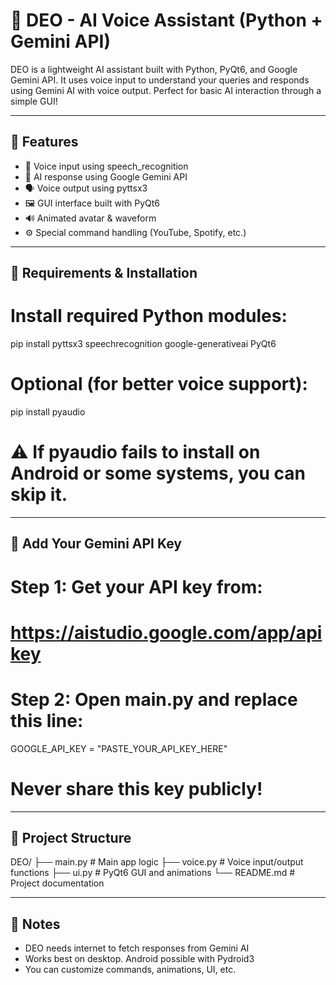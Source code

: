 # 🤖 DEO - AI Voice Assistant (Python + Gemini API)

DEO is a lightweight AI assistant built with Python, PyQt6, and Google Gemini API. It uses voice input to understand your queries and responds using Gemini AI with voice output. Perfect for basic AI interaction through a simple GUI!

------------------------------------------
🌟 Features
------------------------------------------
- 🎤 Voice input using speech_recognition  
- 🧠 AI response using Google Gemini API  
- 🗣️ Voice output using pyttsx3  
- 🖼️ GUI interface built with PyQt6  
- 🔊 Animated avatar & waveform  
- ⚙️ Special command handling (YouTube, Spotify, etc.)

------------------------------------------
🚀 Requirements & Installation
------------------------------------------

# Install required Python modules:
pip install pyttsx3 speechrecognition google-generativeai PyQt6

# Optional (for better voice support):
pip install pyaudio

# ⚠️ If pyaudio fails to install on Android or some systems, you can skip it.

------------------------------------------
🔑 Add Your Gemini API Key
------------------------------------------

# Step 1: Get your API key from:
# https://aistudio.google.com/app/apikey

# Step 2: Open main.py and replace this line:
GOOGLE_API_KEY = "PASTE_YOUR_API_KEY_HERE"

# Never share this key publicly!

------------------------------------------
📂 Project Structure
------------------------------------------

DEO/
├── main.py            # Main app logic
├── voice.py           # Voice input/output functions
├── ui.py              # PyQt6 GUI and animations
└── README.md          # Project documentation

------------------------------------------
📌 Notes
------------------------------------------

- DEO needs internet to fetch responses from Gemini AI  
- Works best on desktop. Android possible with Pydroid3  
- You can customize commands, animations, UI, etc.